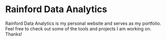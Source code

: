 # Rainford Data Analytics

Rainford Data Analytics is my personal website and serves as my portfolio. Feel free to check out some of the tools and projects I am working on. Thanks!
